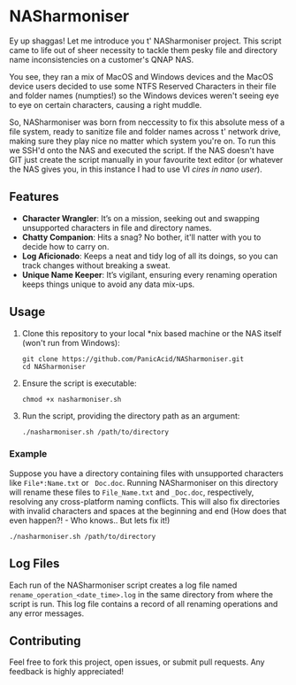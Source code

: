 # NASharmoniser

Ey up shaggas! Let me introduce you t' NASharmoniser project. This script came to life out of sheer necessity to tackle them pesky file and directory name inconsistencies on a customer's QNAP NAS. 

You see, they ran a mix of MacOS and Windows devices and the MacOS device users decided to use some NTFS Reserved Characters in their file and folder names (numpties!) so the Windows devices weren't seeing eye to eye on certain characters, causing a right muddle. 

So, NASharmoniser was born from neccessity to fix this absolute mess of a file system, ready to sanitize file and folder names across t' network drive, making sure they play nice no matter which system you're on. To run this we SSH'd onto the NAS and executed the script. If the NAS doesn't have GIT just create the script manually in your favourite text editor (or whatever the NAS gives you, in this instance I had to use VI *cires in nano user*).

## Features

- **Character Wrangler**: It’s on a mission, seeking out and swapping unsupported characters in file and directory names.
- **Chatty Companion**: Hits a snag? No bother, it'll natter with you to decide how to carry on.
- **Log Aficionado**: Keeps a neat and tidy log of all its doings, so you can track changes without breaking a sweat.
- **Unique Name Keeper**: It’s vigilant, ensuring every renaming operation keeps things unique to avoid any data mix-ups.


## Usage

1. Clone this repository to your local *nix based machine or the NAS itself (won't run from Windows):
   ```
   git clone https://github.com/PanicAcid/NASharmoniser.git
   cd NASharmoniser
   ```

2. Ensure the script is executable:
   ```
   chmod +x nasharmoniser.sh
   ```

3. Run the script, providing the directory path as an argument:
   ```
   ./nasharmoniser.sh /path/to/directory
   ```

### Example

Suppose you have a directory containing files with unsupported characters like `File*:Name.txt` or ` Doc.doc`. Running NASharmoniser on this directory will rename these files to `File_Name.txt` and `_Doc.doc`, respectively, resolving any cross-platform naming conflicts. This will also fix directories with invalid characters and spaces at the beginning and end (How does that even happen?! - Who knows.. But lets fix it!)

```
./nasharmoniser.sh /path/to/directory
```

## Log Files

Each run of the NASharmoniser script creates a log file named `rename_operation_<date_time>.log` in the same directory from where the script is run. This log file contains a record of all renaming operations and any error messages.

## Contributing

Feel free to fork this project, open issues, or submit pull requests. Any feedback is highly appreciated!
